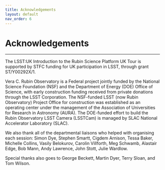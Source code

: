 ```yaml
---
title: Acknowledgements
layout: default
nav_order: 6
---
```


# Acknowledgements

---

The LSST:UK Introduction to the Rubin Science Platform UK Tour is supported by STFC funding for UK participation in LSST, through grant ST/Y00292X/1.

Vera C. Rubin Observatory is a Federal project jointly funded by the National Science Foundation (NSF) and the Department of Energy (DOE) Office of Science, with early construction funding received from private donations through the LSST Corporation. The NSF-funded LSST (now Rubin Observatory) Project Office for construction was established as an operating center under the management of the Association of Universities for Research in Astronomy (AURA). The DOE-funded effort to build the Rubin Observatory LSST Camera (LSSTCam) is managed by SLAC National Accelerator Laboratory (SLAC).

We also thank all of the departmental liaisons who helped with organising each session: Simon Dye, Stephen Smartt, Cigdem Arnison, Tessa Baker, Michelle Collins, Vasily Belokurov, Carolin Villforth, Meg Schwamb, Alastair Edge, Bob Mann, Andy Lawrence, John Stott, Julie Wardlow.

Special thanks also goes to George Beckett, Martin Dyer, Terry Sloan, and Tom Wilson.
